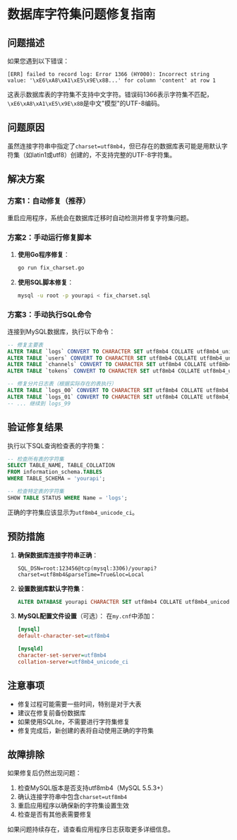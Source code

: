 # 数据库字符集问题修复指南

## 问题描述

如果您遇到以下错误：
```
[ERR] failed to record log: Error 1366 (HY000): Incorrect string value: '\xE6\xA8\xA1\xE5\x9E\x8B...' for column 'content' at row 1
```

这表示数据库表的字符集不支持中文字符。错误码1366表示字符集不匹配，`\xE6\xA8\xA1\xE5\x9E\x8B`是中文"模型"的UTF-8编码。

## 问题原因

虽然连接字符串中指定了`charset=utf8mb4`，但已存在的数据库表可能是用默认字符集（如latin1或utf8）创建的，不支持完整的UTF-8字符集。

## 解决方案

### 方案1：自动修复（推荐）

重启应用程序，系统会在数据库迁移时自动检测并修复字符集问题。

### 方案2：手动运行修复脚本

1. **使用Go程序修复**：
   ```bash
   go run fix_charset.go
   ```

2. **使用SQL脚本修复**：
   ```bash
   mysql -u root -p yourapi < fix_charset.sql
   ```

### 方案3：手动执行SQL命令

连接到MySQL数据库，执行以下命令：

```sql
-- 修复主要表
ALTER TABLE `logs` CONVERT TO CHARACTER SET utf8mb4 COLLATE utf8mb4_unicode_ci;
ALTER TABLE `users` CONVERT TO CHARACTER SET utf8mb4 COLLATE utf8mb4_unicode_ci;
ALTER TABLE `channels` CONVERT TO CHARACTER SET utf8mb4 COLLATE utf8mb4_unicode_ci;
ALTER TABLE `tokens` CONVERT TO CHARACTER SET utf8mb4 COLLATE utf8mb4_unicode_ci;

-- 修复分片日志表（根据实际存在的表执行）
ALTER TABLE `logs_00` CONVERT TO CHARACTER SET utf8mb4 COLLATE utf8mb4_unicode_ci;
ALTER TABLE `logs_01` CONVERT TO CHARACTER SET utf8mb4 COLLATE utf8mb4_unicode_ci;
-- ... 继续到 logs_99
```

## 验证修复结果

执行以下SQL查询检查表的字符集：

```sql
-- 检查所有表的字符集
SELECT TABLE_NAME, TABLE_COLLATION 
FROM information_schema.TABLES 
WHERE TABLE_SCHEMA = 'yourapi';

-- 检查特定表的字符集
SHOW TABLE STATUS WHERE Name = 'logs';
```

正确的字符集应该显示为`utf8mb4_unicode_ci`。

## 预防措施

1. **确保数据库连接字符串正确**：
   ```
   SQL_DSN=root:123456@tcp(mysql:3306)/yourapi?charset=utf8mb4&parseTime=True&loc=Local
   ```

2. **设置数据库默认字符集**：
   ```sql
   ALTER DATABASE yourapi CHARACTER SET utf8mb4 COLLATE utf8mb4_unicode_ci;
   ```

3. **MySQL配置文件设置**（可选）：
   在`my.cnf`中添加：
   ```ini
   [mysql]
   default-character-set=utf8mb4
   
   [mysqld]
   character-set-server=utf8mb4
   collation-server=utf8mb4_unicode_ci
   ```

## 注意事项

- 修复过程可能需要一些时间，特别是对于大表
- 建议在修复前备份数据库
- 如果使用SQLite，不需要进行字符集修复
- 修复完成后，新创建的表将自动使用正确的字符集

## 故障排除

如果修复后仍然出现问题：

1. 检查MySQL版本是否支持utf8mb4（MySQL 5.5.3+）
2. 确认连接字符串中包含`charset=utf8mb4`
3. 重启应用程序以确保新的字符集设置生效
4. 检查是否有其他表需要修复

如果问题持续存在，请查看应用程序日志获取更多详细信息。 